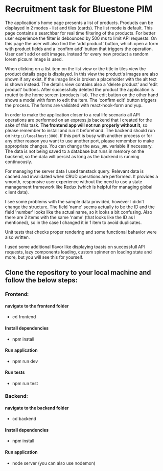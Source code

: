 # Recruitment task for Bluestone PIM

The application's home page presents a list of products. Products can be displayed in 2 modes - list and tiles (cards). The list mode is default. This page contains a searchbar for real time filtering of the products. For better user experience the filter is debounced by 500 ms to limit API requests. On this page the user will also find the 'add product' button, which open a form with product fields and a 'confirm add' button that triggers the operation. User can't add or edit images. Instead for every new product a random lorem picsum image is used.

When clicking on a list item on the list view or the title in tiles view the product details page is displayed. In this view the product's images are also shown if any exist. If the image link is broken a placeholder with the alt text is shown instead. The details view contains also a 'delete product' and 'edit product' buttons. After successfully deleted the product the application is routed to the home screen (products list). The edit button on the other hand shows a modal with form to edit the item. The 'confirm edit' button triggers the process. The forms are validated with react-hook-form and yup.

In order to make the application closer to a real life scenario all API operations are performed on an express.js backend that I created for the sake of this task. **The frontend app will not run properly without it**, so please remember to install and run it beforehand. The backend should run on `http://localhost:3000`. If this port is busy with another process or for any other reason you want to use another port, please remember to make appropriate changes. You can change the `BASE_URL` variable if necessary. The data is not being saved to a database but runs in memory on the backend, so the data will persist as long as the backend is running continuously.

For managing the server data I used tanstack query. Relevant data is cached and invalidated when CRUD operations are performed. It provides a smooth, responsive user experience without the need to use a state management framework like Redux (which is helpful for managing global client data).

I see some problems with the sample data provided, however I didn't change the structure. The field 'name' seems actually to be the ID and the field 'number' looks like the actual name, so it looks a bit confusing. Also there are 2 items with the same 'name' (that looks like the ID as I mentioned), so in the case I changed it in 1 item to avoid duplicates.

Unit tests that checks proper rendering and some functional bahavior were also written.

I used some additional flavor like displaying toasts on successfull API requests, lazy components loading, custom spinner on loading state and more, but you will see this for yourself.

## Clone the repository to your local machine and follow the below steps:

### Frontend:

#### navigate to the frontend folder

- cd frontend

#### Install dependencies

- npm install

#### Run application

- npm run dev

#### Run tests

- npm run test

### Backend:

#### navigate to the backend folder

- cd backend

#### Install dependencies

- npm install

#### Run application

- node server (you can also use nodemon)
